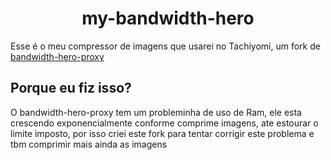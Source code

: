 <h1 align="center">my-bandwidth-hero</h1>

Esse é o meu compressor de imagens que usarei no Tachiyomi, um fork de [bandwidth-hero-proxy](https://github.com/ayastreb/bandwidth-hero-proxy)

## Porque eu fiz isso?
O bandwidth-hero-proxy tem um probleminha de uso de Ram, ele esta crescendo exponencialmente conforme comprime imagens, ate estourar o limite imposto, por isso criei este fork para tentar corrigir este problema e tbm comprimir mais ainda as imagens 
